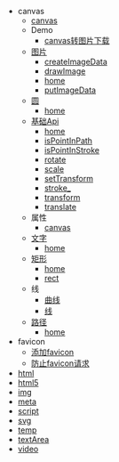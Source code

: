 * canvas
  * [canvas](canvas/canvas.md)
  * Demo
    * [canvas转图片下载](canvas/Demo/canvas转图片下载.md)
  * [图片](canvas/图片/index.md)
    * [createImageData](canvas/图片/createImageData.md)
    * [drawImage](canvas/图片/drawImage.md)
    * [home](canvas/图片/index.md)
    * [putImageData](canvas/图片/putImageData.md)
  * [圆](canvas/圆/index.md)
    * [home](canvas/圆/index.md)
  * [基础Api](canvas/基础Api/index.md)
    * [home](canvas/基础Api/index.md)
    * [isPointInPath](canvas/基础Api/isPointInPath.md)
    * [isPointInStroke](canvas/基础Api/isPointInStroke.md)
    * [rotate](canvas/基础Api/rotate.md)
    * [scale](canvas/基础Api/scale.md)
    * [setTransform](canvas/基础Api/setTransform.md)
    * [stroke_](canvas/基础Api/stroke_.md)
    * [transform](canvas/基础Api/transform.md)
    * [translate](canvas/基础Api/translate.md)
  * 属性
    * [canvas](canvas/属性/canvas.md)
  * [文字](canvas/文字/index.md)
    * [home](canvas/文字/index.md)
  * [矩形](canvas/矩形/index.md)
    * [home](canvas/矩形/index.md)
    * [rect](canvas/矩形/rect.md)
  * 线
    * [曲线](canvas/线/曲线.md)
    * [线](canvas/线/线.md)
  * [路径](canvas/路径/index.md)
    * [home](canvas/路径/index.md)
* favicon
  * [添加favicon](favicon/添加favicon.md)
  * [防止favicon请求](favicon/防止favicon请求.md)
* [html](html.md)
* [html5](html5.md)
* [img](img.md)
* [meta](meta.md)
* [script](script.md)
* [svg](svg.md)
* [temp](temp.md)
* [textArea](textArea.md)
* [video](video.md)
